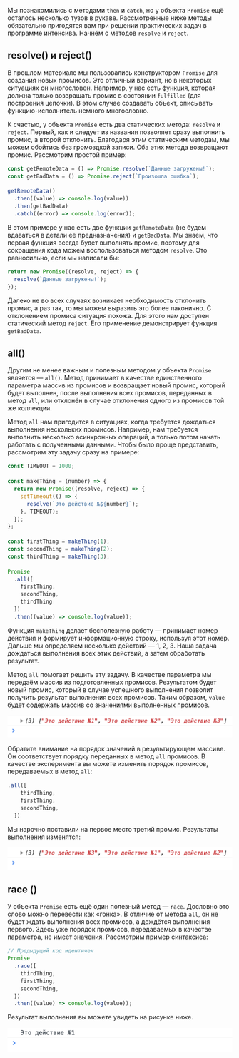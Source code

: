Мы познакомились с методами ```then``` и ```catch```, но у объекта ```Promise``` ещё осталось несколько тузов в рукаве. Рассмотренные ниже методы обязательно пригодятся вам при решении практических задач в программе интенсива. Начнём с методов ```resolve``` и ```reject```.

## resolve() и reject()
В прошлом материале мы пользовались конструктором ```Promise``` для создания новых промисов. Это отличный вариант, но в некоторых ситуациях он многословен. Например, у нас есть функция, которая должна только возвращать промис в состоянии ```fulfilled``` (для построения цепочки). В этом случае создавать объект, описывать функцию-исполнитель немного многословно.

К счастью, у объекта ```Promise``` есть два статических метода: ```resolve``` и ```reject```. Первый, как и следует из названия позволяет сразу выполнить промис, а второй отклонить. Благодаря этим статическим методам, мы можем обойтись без громоздкой записи. Оба этих метода возвращают промис. Рассмотрим простой пример:
```javascript
const getRemoteData = () => Promise.resolve(`Данные загружены!`);
const getBadData = () => Promise.reject(`Произошла ошибка`);

getRemoteData()
  .then((value) => console.log(value))
  .then(getBadData)
  .catch((error) => console.log(error));
```
В этом примере у нас есть две функции ```getRemoteData``` (не будем вдаваться в детали её предназначения) и ```getBadData```. Мы знаем, что первая функция всегда будет выполнять промис, поэтому для сокращения кода можем воспользоваться методом ```resolve```. Это равносильно, если мы написали бы:
```javascript
return new Promise((resolve, reject) => {
  resolve(`Данные загружены!`);
});
```
Далеко не во всех случаях возникает необходимость отклонить промис, а раз так, то мы можем выразить это более лаконично. С отклонением промиса ситуация похожа. Для этого нам доступен статический метод ```reject```. Его применение демонстрирует функция ```getBadData```.

## all()
Другим не менее важным и полезным методом у объекта ```Promise``` является — ```all()```. Метод принимает в качестве единственного параметра массив из промисов и возвращает новый промис, который будет выполнен, после выполнения всех промисов, переданных в метод ```all```, или отклонён в случае отклонения одного из промисов той же коллекции.

Метод ```all``` нам пригодится в ситуациях, когда требуется дождаться выполнения нескольких промисов. Например, нам требуется выполнить несколько асинхронных операций, а только потом начать работать с полученными данными. Чтобы было проще представить, рассмотрим эту задачу сразу на примере:
```javascript
const TIMEOUT = 1000;

const makeThing = (number) => {
  return new Promise((resolve, reject) => {
    setTimeout(() => {
      resolve(`Это действие №${number}`);
    }, TIMEOUT);
  });
};

const firstThing = makeThing(1);
const secondThing = makeThing(2);
const thirdThing = makeThing(3);

Promise
  .all([
    firstThing,
    secondThing,
    thirdThing
  ])
  .then((value) => console.log(value));
```
Функция ```makeThing``` делает бесполезную работу — принимает номер действия и формирует информационную строку, используя этот номер. Дальше мы определяем несколько действий — 1, 2, 3. Наша задача дождаться выполнения всех этих действий, а затем обработать результат.

Метод ```all``` помогает решить эту задачу. В качестве параметра мы передаём массив из подготовленных промисов. Результатом будет новый промис, который в случае успешного выполнения позволит получить результат выполнения всех промисов. Таким образом, ```value``` будет содержать массив со значениями выполненных промисов.

![рис. 6-9](assets/6-9.png)

Обратите внимание на порядок значений в результирующем массиве. Он соответствует порядку переданных в метод ```all``` промисов. В качестве эксперимента вы можете изменить порядок промисов, передаваемых в метод ```all```:

```javascript
.all([
    thirdThing,
    firstThing,
    secondThing,
  ])
```

Мы нарочно поставили на первое место третий промис. Результаты выполнения изменятся:

![рис. 6-10](assets/6-10.png)

## race ()
У объекта ```Promise``` есть ещё один полезный метод — ```race```. Дословно это слово можно перевести как «гонка». В отличие от метода ```all```, он не будет ждать выполнения всех промисов, а дождётся выполнения первого. Здесь уже порядок промисов, передаваемых в качестве параметра, не имеет значения. Рассмотрим пример синтаксиса:

```javascript
// Предыдущий код идентичен
Promise
  .race([
    thirdThing,
    firstThing,
    secondThing,
  ])
  .then((value) => console.log(value));
```

Результат выполнения вы можете увидеть на рисунке ниже.

![рис. 6-11](assets/6-11.png)
